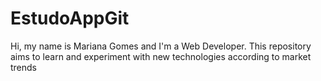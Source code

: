 # EstudoAppGit
Hi, my name is Mariana Gomes and I'm a Web Developer. This repository aims to learn and experiment with new technologies according to market trends
